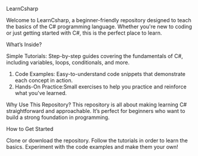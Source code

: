 LearnCsharp

Welcome to LearnCsharp, a beginner-friendly repository designed to teach the basics of the C# programming language. Whether you're new to coding or just getting started with C#, this is the perfect place to learn.

What’s Inside?

Simple Tutorials: Step-by-step guides covering the fundamentals of C#, including variables, loops, conditionals, and more.
1. Code Examples: Easy-to-understand code snippets that demonstrate each concept in action.
2. Hands-On Practice:Small exercises to help you practice and reinforce what you've learned.

Why Use This Repository? This repository is all about making learning C# straightforward and approachable. It’s perfect for beginners who want to build a strong foundation in programming.

How to Get Started

Clone or download the repository.
Follow the tutorials in order to learn the basics.
Experiment with the code examples and make them your own!

